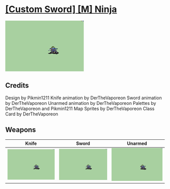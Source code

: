 # [\[Custom Sword\] \[M\] Ninja](../%5BCustom%20Sword%5D%20%5BM%5D%20Ninja)

<img src="./1.%20Knife/Knife_000.png" alt="[Custom Sword] [M] Ninja standing" />

## Credits

Design by Pikmin1211
Knife animation by DerTheVaporeon
Sword animation by DerTheVaporeon
Unarmed animation by DerTheVaporeon
Palettes by DerTheVaporeon and Pikmin1211
Map Sprites by DerTheVaporeon
Class Card by DerTheVaporeon

## Weapons


|Knife |Sword |Unarmed |
|  :---: | :---: | :---: |
| <img alt="Knife animation" src="./1.%20Knife/Knife.gif" /> | <img alt="Sword animation" src="./1.%20Sword/Sword.gif" /> | <img alt="Unarmed animation" src="./8.%20Unarmed/Unarmed.gif" /> |
